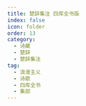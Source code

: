 ```yaml
---
title: 楚辞集注 四库全书版
index: false
icon: folder
order: 13
category:
  - 诗藏
  - 楚辞
  - 楚辞集注
tag:
  - 浪漫主义
  - 诗歌
  - 四库全书
  - 集部
---
```


<AutoCatalog  />